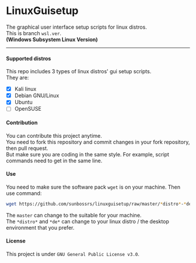 # LinuxGuisetup
The graphical user interface setup scripts for linux distros.  
This is branch `wsl.ver`.  
**(Windows Subsystem Linux Version)**

---

#### Supported distros
This repo includes 3 types of linux distros' gui setup scripts.  
They are:  
- [x] Kali linux  
- [x] Debian GNU/Linux  
- [x] Ubuntu  
- [ ] OpenSUSE

#### Contribution
You can contribute this project anytime.  
You need to fork this repository and commit changes in your fork repository, then pull request.  
But make sure you are coding in the same style. For example, script commands need to get in the same line.

#### Use
You need to make sure the software pack `wget` is on your machine. Then use command:
```bash
wget https://github.com/sunbossrs/linuxguisetup/raw/master/*distro*-*de*.sh
```
The `master` can change to the suitable for your machine.  
The `*distro*` and `*de*` can change to your linux distro / the desktop environment that you prefer.

#### License
This project is under `GNU General Public License v3.0`.
